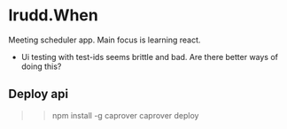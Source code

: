 # Irudd.When

Meeting scheduler app. Main focus is learning react.

- Ui testing with test-ids seems brittle and bad. Are there better ways of doing this?

## Deploy api

>> npm install -g caprover
>> caprover deploy
